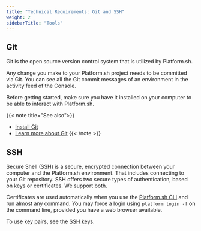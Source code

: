 ```yaml
---
title: "Technical Requirements: Git and SSH"
weight: 2
sidebarTitle: "Tools"
---
```


## Git

Git is the open source version control system that is utilized by Platform.sh.

Any change you make to your Platform.sh project needs to be committed via Git. You can see all the Git commit messages of an environment in the activity feed of the Console.

Before getting started, make sure you have it installed on your computer to be able to interact with Platform.sh.

{{< note title="See also">}}
* [Install Git](https://docs.github.com/en/get-started/quickstart/set-up-git)
* [Learn more about Git](https://git-scm.com/)
{{< /note >}}

## SSH

Secure Shell (SSH) is a secure, encrypted connection between your computer and the Platform.sh environment.
That includes connecting to your Git repository.
SSH offers two secure types of authentication, based on keys or certificates.
We support both.

Certificates are used automatically when you use the [Platform.sh CLI](../administration/cli/_index.md) and run almost any command.
You may force a login using `platform login -f` on the command line, provided you have a web browser available.

To use key pairs, see the [SSH keys](./ssh/ssh-keys.md).
